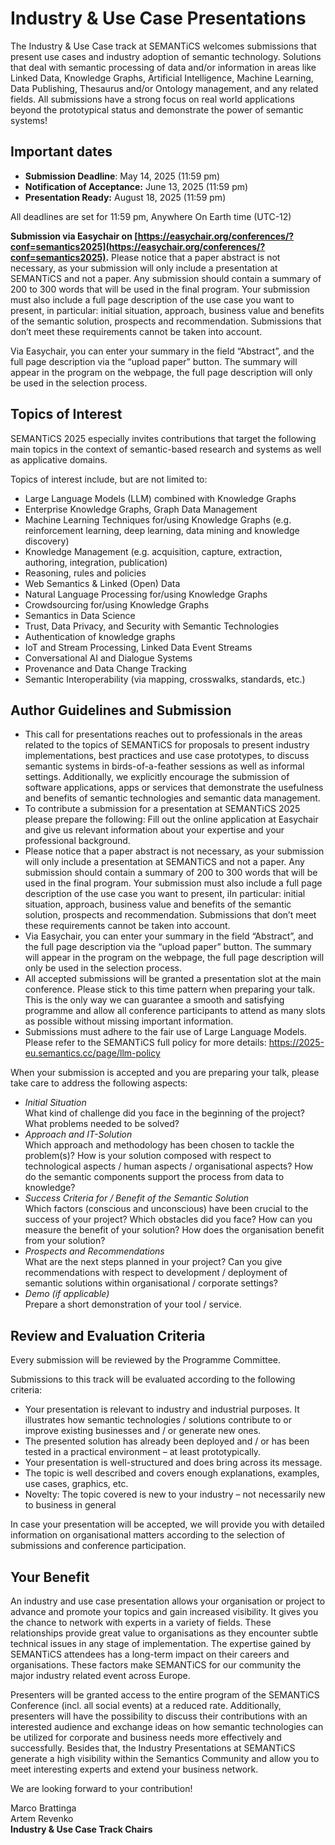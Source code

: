 # Industry & Use Case Presentations

The Industry &amp; Use Case track at SEMANTiCS welcomes submissions that present use cases and industry adoption of semantic technology. Solutions that deal with semantic processing of data and/or information in areas like Linked Data, Knowledge Graphs, Artificial Intelligence, Machine Learning, Data Publishing, Thesaurus and/or Ontology management, and any related fields. All submissions have a strong focus on real world applications beyond the prototypical status and demonstrate the power of semantic systems!

## Important dates

-   **Submission Deadline**: May 14, 2025 (11:59 pm)
-   **Notification of Acceptance:** June 13, 2025 (11:59 pm)
-   **Presentation Ready:** August 18, 2025 (11:59 pm)

All deadlines are set for 11:59 pm, Anywhere On Earth time (UTC-12)

**Submission via Easychair on [https://easychair.org/conferences/?conf=semantics2025](https://easychair.org/conferences/?conf=semantics2025).** Please notice that a paper abstract is not necessary, as your submission will only include a presentation at SEMANTiCS and not a paper. Any submission should contain a summary of 200 to 300 words that will be used in the final program. Your submission must also include a full page description of the use case you want to present, in particular: initial situation, approach, business value and benefits of the semantic solution, prospects and recommendation. Submissions that don’t meet these requirements cannot be taken into account.

Via Easychair, you can enter your summary in the field “Abstract”, and the full page description via the “upload paper” button. The summary will appear in the program on the webpage, the full page description will only be used in the selection process.

## Topics of Interest

SEMANTiCS 2025 especially invites contributions that target the following main topics in the context of semantic-based research and systems as well as applicative domains.

Topics of interest include, but are not limited to:

-   Large Language Models (LLM) combined with Knowledge Graphs
-   Enterprise Knowledge Graphs, Graph Data Management
-   Machine Learning Techniques for/using Knowledge Graphs (e.g. reinforcement learning, deep learning, data mining and knowledge discovery)
-   Knowledge Management (e.g. acquisition, capture, extraction, authoring, integration, publication)
-   Reasoning, rules and policies
-   Web Semantics & Linked (Open) Data
-   Natural Language Processing for/using Knowledge Graphs
-   Crowdsourcing for/using Knowledge Graphs
-   Semantics in Data Science
-   Trust, Data Privacy, and Security with Semantic Technologies
-   Authentication of knowledge graphs
-   IoT and Stream Processing, Linked Data Event Streams
-   Conversational AI and Dialogue Systems
-   Provenance and Data Change Tracking
-   Semantic Interoperability (via mapping, crosswalks, standards, etc.)

## Author Guidelines and Submission

-   This call for presentations reaches out to professionals in the areas related to the topics of SEMANTiCS for proposals to present industry implementations, best practices and use case prototypes, to discuss semantic systems in birds-of-a-feather sessions as well as informal settings. Additionally, we explicitly encourage the submission of software applications, apps or services that demonstrate the usefulness and benefits of semantic technologies and semantic data management.
-   To contribute a submission for a presentation at SEMANTiCS 2025 please prepare the following: Fill out the online application at Easychair and give us relevant information about your expertise and your professional background.
-   Please notice that a paper abstract is not necessary, as your submission will only include a presentation at SEMANTiCS and not a paper. Any submission should contain a summary of 200 to 300 words that will be used in the final program. Your submission must also include a full page description of the use case you want to present, iIn particular: initial situation, approach, business value and benefits of the semantic solution, prospects and recommendation. Submissions that don’t meet these requirements cannot be taken into account.
-   Via Easychair, you can enter your summary in the field “Abstract”, and the full page description via the “upload paper” button. The summary will appear in the program on the webpage, the full page description will only be used in the selection process.
-   All accepted submissions will be granted a presentation slot at the main conference. Please stick to this time pattern when preparing your talk. This is the only way we can guarantee a smooth and satisfying programme and allow all conference participants to attend as many slots as possible without missing important information.
-   Submissions must adhere to the fair use of Large Language Models. Please refer to the SEMANTiCS full policy for more details: https://2025-eu.semantics.cc/page/llm-policy

When your submission is accepted and you are preparing your talk, please take care to address the following aspects:

-   _Initial Situation_  
     What kind of challenge did you face in the beginning of the project? What problems needed to be solved?
-   _Approach and IT-Solution_  
     Which approach and methodology has been chosen to tackle the problem(s)? How is your solution composed with respect to technological aspects / human aspects / organisational aspects? How do the semantic components support the process from data to knowledge?
-   _Success Criteria for / Benefit of the Semantic Solution_  
     Which factors (conscious and unconscious) have been crucial to the success of your project? Which obstacles did you face? How can you measure the benefit of your solution? How does the organisation benefit from your solution?
-   _Prospects and Recommendations_  
     What are the next steps planned in your project? Can you give recommendations with respect to development / deployment of semantic solutions within organisational / corporate settings?
-   _Demo (if applicable)_  
     Prepare a short demonstration of your tool / service.

## Review and Evaluation Criteria

Every submission will be reviewed by the Programme Committee.

Submissions to this track will be evaluated according to the following criteria:

-   Your presentation is relevant to industry and industrial purposes. It illustrates how semantic technologies / solutions contribute to or improve existing businesses and / or generate new ones.
-   The presented solution has already been deployed and / or has been tested in a practical environment – at least prototypically.
-   Your presentation is well-structured and does bring across its message.
-   The topic is well described and covers enough explanations, examples, use cases, graphics, etc.
-   Novelty: The topic covered is new to your industry – not necessarily new to business in general

In case your presentation will be accepted, we will provide you with detailed information on organisational matters according to the selection of submissions and conference participation.

## Your Benefit

An industry and use case presentation allows your organisation or project to advance and promote your topics and gain increased visibility. It gives you the chance to network with experts in a variety of fields. These relationships provide great value to organisations as they encounter subtle technical issues in any stage of implementation. The expertise gained by SEMANTiCS attendees has a long-term impact on their careers and organisations. These factors make SEMANTiCS for our community the major industry related event across Europe.

Presenters will be granted access to the entire program of the SEMANTiCS Conference (incl. all social events) at a reduced rate. Additionally, presenters will have the possibility to discuss their contributions with an interested audience and exchange ideas on how semantic technologies can be utilized for corporate and business needs more effectively and successfully. Besides that, the Industry Presentations at SEMANTiCS generate a high visibility within the Semantics Community and allow you to meet interesting experts and extend your business network.

We are looking forward to your contribution!

Marco Brattinga  
Artem Revenko  
**Industry & Use Case Track Chairs**
